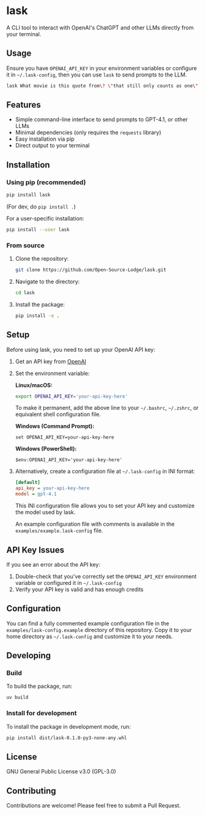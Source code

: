 # lask

A CLI tool to interact with OpenAI's ChatGPT and other LLMs directly from your terminal.


## Usage
Ensure you have `OPENAI_API_KEY` in your environment variables or configure it in `~/.lask-config`, then you can use `lask` to send prompts to the LLM.

```bash
lask What movie is this quote from\? \"that still only counts as one\"
```

## Features

- Simple command-line interface to send prompts to GPT-4.1, or other LLMs
- Minimal dependencies (only requires the `requests` library)
- Easy installation via pip
- Direct output to your terminal

## Installation

### Using pip (recommended)

```bash
pip install lask
```

(For dev, do `pip install .`)

For a user-specific installation:

```bash
pip install --user lask
```

### From source

1. Clone the repository:
   ```bash
   git clone https://github.com/Open-Source-Lodge/lask.git
   ```

2. Navigate to the directory:
   ```bash
   cd lask
   ```

3. Install the package:
   ```bash
   pip install -e .
   ```

## Setup

Before using lask, you need to set up your OpenAI API key:

1. Get an API key from [OpenAI](https://platform.openai.com/api-keys)

2. Set the environment variable:

   **Linux/macOS:**
   ```bash
   export OPENAI_API_KEY='your-api-key-here'
   ```

   To make it permanent, add the above line to your `~/.bashrc`, `~/.zshrc`, or equivalent shell configuration file.

   **Windows (Command Prompt):**
   ```
   set OPENAI_API_KEY=your-api-key-here
   ```

   **Windows (PowerShell):**
   ```
   $env:OPENAI_API_KEY='your-api-key-here'
   ```

3. Alternatively, create a configuration file at `~/.lask-config` in INI format:

   ```ini
   [default]
   api_key = your-api-key-here
   model = gpt-4.1
   ```

   This INI configuration file allows you to set your API key and customize the model used by lask.

   An example configuration file with comments is available in the `examples/example.lask-config` file.


## API Key Issues

If you see an error about the API key:

1. Double-check that you've correctly set the `OPENAI_API_KEY` environment variable or configured it in `~/.lask-config`
2. Verify your API key is valid and has enough credits


## Configuration

You can find a fully commented example configuration file in the `examples/lask-config.example` directory of this repository. Copy it to your home directory as `~/.lask-config` and customize it to your needs.

## Developing

### Build
To build the package, run:

```bash
uv build
```

### Install for development
To install the package in development mode, run:

```bash
pip install dist/lask-0.1.0-py3-none-any.whl
```

## License

GNU General Public License v3.0 (GPL-3.0)

## Contributing

Contributions are welcome! Please feel free to submit a Pull Request.
